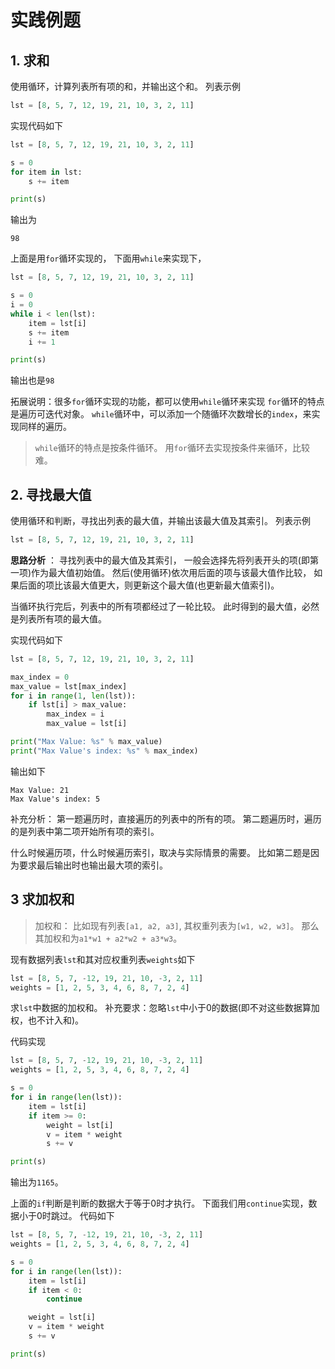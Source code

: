 # 实践例题

## 1. 求和

使用循环，计算列表所有项的和，并输出这个和。 列表示例

```python
lst = [8, 5, 7, 12, 19, 21, 10, 3, 2, 11]
```

实现代码如下

```python
lst = [8, 5, 7, 12, 19, 21, 10, 3, 2, 11]

s = 0
for item in lst:
    s += item

print(s)
```

输出为

```text
98
```

上面是用`for`循环实现的， 下面用`while`来实现下，

```python
lst = [8, 5, 7, 12, 19, 21, 10, 3, 2, 11]

s = 0
i = 0
while i < len(lst):
    item = lst[i]
    s += item
    i += 1

print(s)
```

输出也是`98`

拓展说明：很多`for`循环实现的功能，都可以使用`while`循环来实现 `for`循环的特点是遍历可迭代对象。 `while`循环中，可以添加一个随循环次数增长的`index`，来实现同样的遍历。

> `while`循环的特点是按条件循环。 用`for`循环去实现按条件来循环，比较难。

## 2. 寻找最大值

使用循环和判断，寻找出列表的最大值，并输出该最大值及其索引。 列表示例

```python
lst = [8, 5, 7, 12, 19, 21, 10, 3, 2, 11]
```

**思路分析** ： 寻找列表中的最大值及其索引， 一般会选择先将列表开头的项\(即第一项\)作为最大值初始值。 然后\(使用循环\)依次用后面的项与该最大值作比较， 如果后面的项比该最大值更大，则更新这个最大值\(也更新最大值索引\)。

当循环执行完后，列表中的所有项都经过了一轮比较。 此时得到的最大值，必然是列表所有项的最大值。

实现代码如下

```python
lst = [8, 5, 7, 12, 19, 21, 10, 3, 2, 11]

max_index = 0
max_value = lst[max_index]
for i in range(1, len(lst)):
    if lst[i] > max_value:
        max_index = i
        max_value = lst[i]

print("Max Value: %s" % max_value)
print("Max Value's index: %s" % max_index)
```

输出如下

```text
Max Value: 21
Max Value's index: 5
```

补充分析： 第一题遍历时，直接遍历的列表中的所有的项。 第二题遍历时，遍历的是列表中第二项开始所有项的索引。

什么时候遍历项，什么时候遍历索引，取决与实际情景的需要。 比如第二题是因为要求最后输出时也输出最大项的索引。

## 3 求加权和

> 加权和： 比如现有列表`[a1, a2, a3]`, 其权重列表为`[w1, w2, w3]`。 那么其加权和为`a1*w1 + a2*w2 + a3*w3`。

现有数据列表`lst`和其对应权重列表`weights`如下

```python
lst = [8, 5, 7, -12, 19, 21, 10, -3, 2, 11]
weights = [1, 2, 5, 3, 4, 6, 8, 7, 2, 4]
```

求`lst`中数据的加权和。 补充要求：忽略`lst`中小于0的数据\(即不对这些数据算加权，也不计入和\)。

代码实现

```python
lst = [8, 5, 7, -12, 19, 21, 10, -3, 2, 11]
weights = [1, 2, 5, 3, 4, 6, 8, 7, 2, 4]

s = 0
for i in range(len(lst)):
    item = lst[i]
    if item >= 0:
        weight = lst[i]
        v = item * weight
        s += v

print(s)
```

输出为`1165`。

上面的`if`判断是判断的数据大于等于0时才执行。 下面我们用`continue`实现，数据小于0时跳过。 代码如下

```python
lst = [8, 5, 7, -12, 19, 21, 10, -3, 2, 11]
weights = [1, 2, 5, 3, 4, 6, 8, 7, 2, 4]

s = 0
for i in range(len(lst)):
    item = lst[i]
    if item < 0:
        continue

    weight = lst[i]
    v = item * weight
    s += v

print(s)
```

